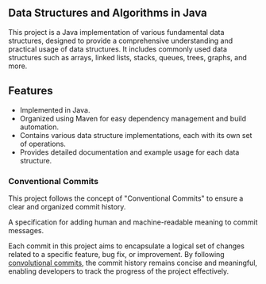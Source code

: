 ## Data Structures and Algorithms in Java

This project is a Java implementation of various fundamental data structures, designed to provide a comprehensive understanding and practical usage of data structures. It includes commonly used data structures such as arrays, linked lists, stacks, queues, trees, graphs, and more.

## Features
- Implemented in Java.
- Organized using Maven for easy dependency management and build automation.
- Contains various data structure implementations, each with its own set of operations.
- Provides detailed documentation and example usage for each data structure.

### Conventional Commits
This project follows the concept of "Conventional Commits" to ensure a clear and organized commit history.

A specification for adding human and machine-readable meaning to commit messages.

Each commit in this project aims to encapsulate a logical set of changes related to a specific feature, bug fix, or improvement. By following [convolutional commits](https://www.conventionalcommits.org/), the commit history remains concise and meaningful, enabling developers to track the progress of the project effectively.


